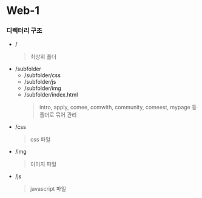 # Web-1

### 디렉터리 구조

- /
  > 최상위 폴더
- /subfolder
  - /subfolder/css
  - /subfolder/js
  - /subfolder/img
  - /subfolder/index.html
    > intro, apply, comee, comwith, community, comeest, mypage 등 폴더로 묶어 관리
- /css
  > css 파일
- /img
  > 이미지 파일
- /js
  > javascript 파일

